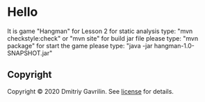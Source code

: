 # Hello

It is game "Hangman" for Lesson 2
for static analysis type: "mvn checkstyle:check" or "mvn site"
for build jar file please type: "mvn package"
for start the game please type: "java -jar hangman-1.0-SNAPSHOT.jar"


## Copyright

Copyright © 2020 Dmitriy Gavrilin. See [license] for details.

[license]: LICENSE.txt